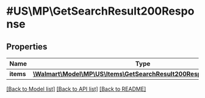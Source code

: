 # #US\MP\GetSearchResult200Response

## Properties

Name | Type | Description | Notes
------------ | ------------- | ------------- | -------------
**items** | [**\Walmart\Model\MP\US\Items\GetSearchResult200ResponseItemsInner[]**](GetSearchResult200ResponseItemsInner.md) |  | [optional]


[[Back to Model list]](../) [[Back to API list]](../../Api/US/MP) [[Back to README]](../../README.md)
